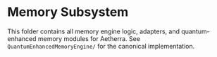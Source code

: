 # Memory Subsystem

This folder contains all memory engine logic, adapters, and quantum-enhanced memory modules for Aetherra. See `QuantumEnhancedMemoryEngine/` for the canonical implementation.
